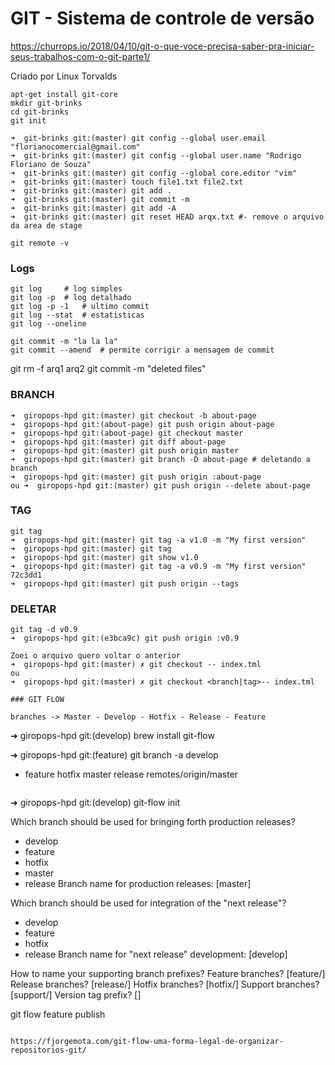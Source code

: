 # GIT - Sistema de controle de versão


https://churrops.io/2018/04/10/git-o-que-voce-precisa-saber-pra-iniciar-seus-trabalhos-com-o-git-parte1/


Criado por Linux Torvalds

```
apt-get install git-core
mkdir git-brinks
cd git-brinks
git init
```
```
➜  git-brinks git:(master) git config --global user.email "florianocomercial@gmail.com"
➜  git-brinks git:(master) git config --global user.name "Rodrigo Floriano de Souza"
➜  git-brinks git:(master) git config --global core.editor "vim"
➜  git-brinks git:(master) touch file1.txt file2.txt
➜  git-brinks git:(master) git add .
➜  git-brinks git:(master) git commit -m 
➜  git-brinks git:(master) git add -A
➜  git-brinks git:(master) git reset HEAD arqx.txt #- remove o arquivo da area de stage
```

```git remote -v```

### Logs

```
git log 	# log simples
git log -p 	# log detalhado
git log -p -1 	# ultimo commit
git log --stat 	# estatisticas
git log --oneline
```

```
git commit -m "la la la"
git commit --amend	# permite corrigir a mensagem de commit
```

git rm -f arq1 arq2
git commit -m "deleted files"


### BRANCH
```
➜  giropops-hpd git:(master) git checkout -b about-page
➜  giropops-hpd git:(about-page) git push origin about-page
➜  giropops-hpd git:(about-page) git checkout master
➜  giropops-hpd git:(master) git diff about-page
➜  giropops-hpd git:(master) git push origin master
➜  giropops-hpd git:(master) git branch -D about-page # deletando a branch
➜  giropops-hpd git:(master) git push origin :about-page
ou ➜  giropops-hpd git:(master) git push origin --delete about-page
```

### TAG
```
git tag
➜  giropops-hpd git:(master) git tag -a v1.0 -m "My first version"
➜  giropops-hpd git:(master) git tag
➜  giropops-hpd git:(master) git show v1.0
➜  giropops-hpd git:(master) git tag -a v0.9 -m "My first version" 72c3dd1
➜  giropops-hpd git:(master) git push origin --tags
```

### DELETAR
```
git tag -d v0.9
➜  giropops-hpd git:(e3bca9c) git push origin :v0.9

Zoei o arquivo quero voltar o anterior
➜  giropops-hpd git:(master) ✗ git checkout -- index.tml
ou
➜  giropops-hpd git:(master) ✗ git checkout <branch|tag>-- index.tml

### GIT FLOW

branches -> Master - Develop - Hotfix - Release - Feature

```
➜  giropops-hpd git:(develop) brew install git-flow

➜  giropops-hpd git:(feature) git branch -a
  develop
* feature
  hotfix
  master
  release
  remotes/origin/master
```

```
➜  giropops-hpd git:(develop) git-flow init

Which branch should be used for bringing forth production releases?
   - develop
   - feature
   - hotfix
   - master
   - release
Branch name for production releases: [master]

Which branch should be used for integration of the "next release"?
   - develop
   - feature
   - hotfix
   - release
Branch name for "next release" development: [develop]

How to name your supporting branch prefixes?
Feature branches? [feature/]
Release branches? [release/]
Hotfix branches? [hotfix/]
Support branches? [support/]
Version tag prefix? []

git flow feature publish <nome da feature>
```

https://fjorgemota.com/git-flow-uma-forma-legal-de-organizar-repositorios-git/





